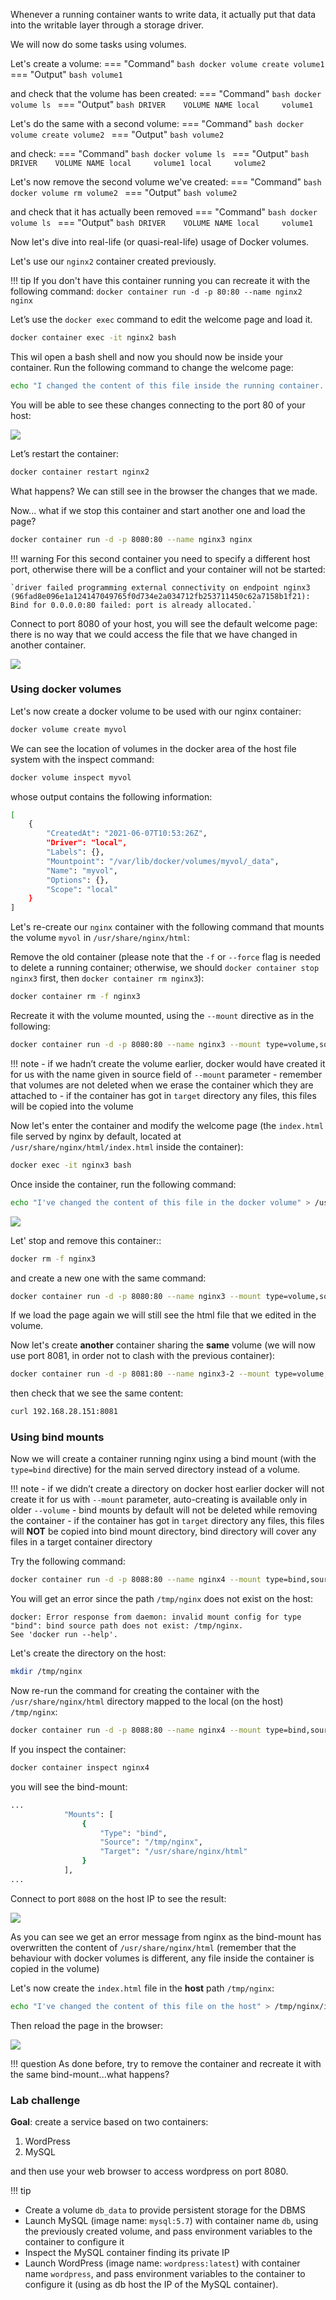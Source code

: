 Whenever a running container wants to write data, it actually put that data into the writable layer through a storage driver.

We will now do some tasks using volumes. 

Let's create a volume:
=== "Command"
    ```bash
    docker volume create volume1
    ```
=== "Output"
    ```bash
    volume1
    ```

and check that the volume has been created:
=== "Command"
    ```bash
    docker volume ls
    ```
=== "Output"
    ```bash
    DRIVER    VOLUME NAME
    local     volume1
    ```

Let's do the same with a second volume:
=== "Command"
    ```bash
    docker volume create volume2
    ```
=== "Output"
    ```bash
    volume2
    ```

and check:
=== "Command"
    ```bash
    docker volume ls
    ```
=== "Output"
    ```bash
    DRIVER    VOLUME NAME
    local     volume1
    local     volume2
    ```

Let's now remove the second volume we've created:
=== "Command"
    ```bash
    docker volume rm volume2
    ```
=== "Output"
    ```bash
    volume2
    ```

and check that it has actually been removed
=== "Command"
    ```bash
    docker volume ls
    ```
=== "Output"
    ```bash
    DRIVER    VOLUME NAME
    local     volume1
    ```

Now let's dive into real-life (or quasi-real-life) usage of Docker volumes.

Let's use our `nginx2` container created previously.

!!! tip
    If you don't have this container running you can recreate it with the following command:
    `docker container run -d -p 80:80 --name nginx2 nginx`

Let’s use the `docker exec` command to edit the welcome page and load it.

```bash
docker container exec -it nginx2 bash
```
This wil open a bash shell and now you should now be inside your container. Run the following command to change the welcome page:

```bash
echo "I changed the content of this file inside the running container..." > /usr/share/nginx/html/index.html
```

You will be able to see these changes connecting to the port 80 of your host:

![](images/nginx_modified.png)

Let’s restart the container:
```bash
docker container restart nginx2
```

What happens? We can still see in the browser the changes that we made. 

Now... what if we stop this container and start another one and load the page?

```bash
docker container run -d -p 8080:80 --name nginx3 nginx
```
!!! warning
    For this second container you need to specify a different host port, otherwise there will be a conflict and your container will not be started:
 
    `driver failed programming external connectivity on endpoint nginx3 (96fad8e096e1a124147049765f0d734e2a034712fb253711450c62a7158b1f21): Bind for 0.0.0.0:80 failed: port is already allocated.`


Connect to port 8080 of your host, you will see the default welcome page: there is no way that we could access the file that we have changed in another container.

![](images/nginx_default.png)

### Using docker volumes

Let's now create a docker volume to be used with our nginx container:

```bash
docker volume create myvol
```

We can see the location of volumes in the docker area of the host file system with the inspect command:

```bash
docker volume inspect myvol
```

whose output contains the following information:
```bash
[
    {
        "CreatedAt": "2021-06-07T10:53:26Z",
        "Driver": "local",
        "Labels": {},
        "Mountpoint": "/var/lib/docker/volumes/myvol/_data",
        "Name": "myvol",
        "Options": {},
        "Scope": "local"
    }
]
```

Let's re-create our `nginx` container with the following command that mounts the volume `myvol` in `/usr/share/nginx/html`:

Remove the old container (please note that the `-f` or `--force` flag is needed to delete a running container; otherwise, we should `docker container stop nginx3` first, then `docker container rm nginx3`):
```bash
docker container rm -f nginx3
```

Recreate it with the volume mounted, using the `--mount` directive as in the following:
```bash
docker container run -d -p 8080:80 --name nginx3 --mount type=volume,source=myvol,destination=/usr/share/nginx/html nginx
```

!!! note
    - if we hadn’t create the volume earlier, docker would have created it for us with the name given in source field of `--mount` parameter
    - remember that volumes are not deleted when we erase the container which they are attached to
    - if the container has got in `target` directory any files, this files will be copied into the volume

Now let's enter the container and modify the welcome page (the `index.html` file served by nginx by default, located at `/usr/share/nginx/html/index.html` inside the container):

```bash
docker exec -it nginx3 bash
```

Once inside the container, run the following command:

```bash
echo "I've changed the content of this file in the docker volume" > /usr/share/nginx/html/index.html
```

![](images/nginx_volume.png)

Let' stop and remove this container::

```bash
docker rm -f nginx3
```
and create a new one with the same command:
```bash
docker container run -d -p 8080:80 --name nginx3 --mount type=volume,source=myvol,destination=/usr/share/nginx/html nginx
```

If we load the page again we will still see the html file that we edited in the volume.

Now let's create __another__ container sharing the __same__ volume (we will now use port 8081, in order not to clash with the previous container): 
```bash
docker container run -d -p 8081:80 --name nginx3-2 --mount type=volume,source=myvol,destination=/usr/share/nginx/html nginx
```
then check that we see the same content:
```bash
curl 192.168.28.151:8081
```

### Using bind mounts

Now we will create a container running nginx using a bind mount (with the `type=bind` directive) for the main served directory instead of a volume. 

!!! note
    - if we didn’t create a directory on docker host earlier docker will not create it for us with `--mount` parameter, auto-creating is available only in older `--volume`
    - bind mounts by default will not be deleted while removing the container
    - if the container has got in `target` directory any files, this files will **NOT** be copied into bind mount directory, bind directory will cover any files in a target container directory

Try the following command:

```bash
docker container run -d -p 8088:80 --name nginx4 --mount type=bind,source=/tmp/nginx,destination=/usr/share/nginx/html nginx
```

You will get an error since the path `/tmp/nginx` does not exist on the host:
```
docker: Error response from daemon: invalid mount config for type "bind": bind source path does not exist: /tmp/nginx.
See 'docker run --help'.
```

Let's create the directory on the host:

```bash
mkdir /tmp/nginx
```

Now re-run the command for creating the container with the `/usr/share/nginx/html` directory mapped to the local (on the host) `/tmp/nginx`:

```bash
docker container run -d -p 8088:80 --name nginx4 --mount type=bind,source=/tmp/nginx,destination=/usr/share/nginx/html nginx
```

If you inspect the container:

```bash
docker container inspect nginx4
```

you will see the bind-mount:
```bash
...
            "Mounts": [
                {
                    "Type": "bind",
                    "Source": "/tmp/nginx",
                    "Target": "/usr/share/nginx/html"
                }
            ],
...
```

Connect to port `8088` on the host IP to see the result:

![](images/nginx_volume_2.png)

As you can see we get an error message from nginx as the bind-mount has overwritten the content of `/usr/share/nginx/html` (remember that the behaviour with docker volumes is different, any file inside the container is copied in the volume)

Let's now create the `index.html` file in the __host__ path `/tmp/nginx`:

```bash
echo "I've changed the content of this file on the host" > /tmp/nginx/index.html
```

Then reload the page in the browser:

![](images/nginx_volume_3.png) 

!!! question
    As done before, try to remove the container and recreate it with the same bind-mount...what happens?

### Lab challenge

__Goal__: create a service based on two containers: 

1. WordPress 
2. MySQL 

and then use your web browser to access wordpress on port 8080.

!!! tip
- Create a volume `db_data` to provide persistent storage for the DBMS
- Launch MySQL (image name: `mysql:5.7`) with container name `db`, using the previously created volume, and pass environment variables to the container to configure it
- Inspect the MySQL container finding its private IP
- Launch WordPress (image name: `wordpress:latest`) with container name `wordpress`, and pass environment variables to the container to configure it (using as db host the IP of the MySQL container).
